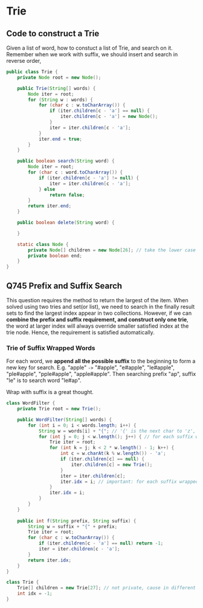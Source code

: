 # Trie

## Code to construct a Trie
Given a list of word, how to constuct a list of Trie, and search on it. Remember when we work with suffix, we should insert and search in reverse order,
```java
public class Trie {
    private Node root = new Node();

    public Trie(String[] words) {
        Node iter = root;
        for (String w : words) {
            for (char c : w.toCharArray()) {
                if (iter.children[c - 'a'] == null) {
                    iter.children[c - 'a'] = new Node();
                }
                iter = iter.children[c - 'a'];
            }
            iter.end = true;
        }
    }

    public boolean search(String word) {
        Node iter = root;
        for (char c : word.toCharArray()) {
            if (iter.children[c - 'a'] != null) {
                iter = iter.children[c - 'a'];
            } else
                return false;
        }
        return iter.end;
    }

    public boolean delete(String word) {

    }

    static class Node {
        private Node[] children = new Node[26]; // take the lower case as example
        private boolean end;
    }
}
```

## Q745 Prefix and Suffix Search
This question requires the method to return the largest of the item. When solved using two tries and set(or list), we need to search in the finally result sets to find the largest index appear in two collections. However, if we can **combine the prefix and suffix requirement, and construct only one trie**, the word at larger index will always override smaller satisfied index at the trie node. Hence, the requirement is satisfied automatically.

### Trie of Suffix Wrapped Words
For each word, we **append all the possible suffix** to the beginning to form a new key for search. E.g. "apple" `->` "#apple", "e#apple", "le#apple", "ple#apple", "pple#apple", "apple#apple". Then searching prefix "ap", suffix "le" is to search word "le#ap". 

Wrap with suffix is a great thought.

```java
class WordFilter {
    private Trie root = new Trie();

    public WordFilter(String[] words) {
        for (int i = 0; i < words.length; i++) {
            String w = words[i] + "{"; // '{' is the next char to 'z', if don't know, use (char)('z' + 1);
            for (int j = 0; j < w.length(); j++) { // for each suffix wrapped word, insert into trie.
                Trie iter = root;
                for (int k = j; k < 2 * w.length() - 1; k++) { 
                    int c = w.charAt(k % w.length()) - 'a';
                    if (iter.children[c] == null) {
                        iter.children[c] = new Trie();
                    }
                    iter = iter.children[c];
                    iter.idx = i; // important: for each suffix wrapped word, we assign its idx to current trie
                }
                iter.idx = i;
            }
        }
    }
    
    public int f(String prefix, String suffix) {
        String w = suffix + "{" + prefix;
        Trie iter = root;
        for (char c : w.toCharArray()) {
            if (iter.children[c - 'a'] == null) return -1;
            iter = iter.children[c - 'a'];
        }
        return iter.idx;
    }
}

class Trie {
    Trie[] children = new Trie[27]; // not private, cause in different class.
    int idx = -1;
}
```